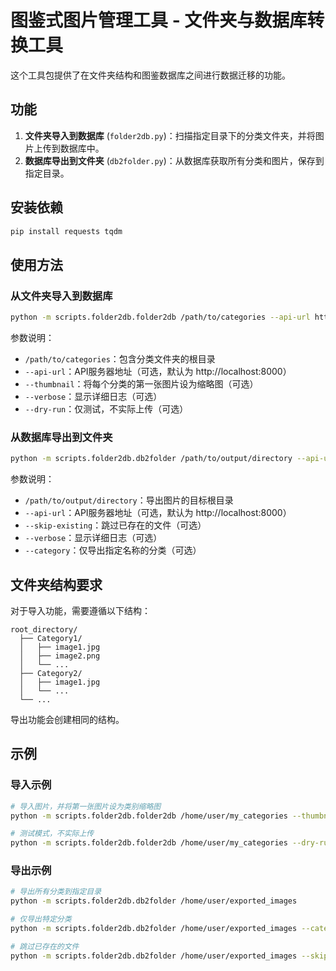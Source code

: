# 图鉴式图片管理工具 - 文件夹与数据库转换工具

这个工具包提供了在文件夹结构和图鉴数据库之间进行数据迁移的功能。

## 功能

1. **文件夹导入到数据库** (`folder2db.py`)：扫描指定目录下的分类文件夹，并将图片上传到数据库中。
2. **数据库导出到文件夹** (`db2folder.py`)：从数据库获取所有分类和图片，保存到指定目录。

## 安装依赖

```bash
pip install requests tqdm
```

## 使用方法

### 从文件夹导入到数据库

```bash
python -m scripts.folder2db.folder2db /path/to/categories --api-url http://yourapi.com
```

参数说明：
- `/path/to/categories`：包含分类文件夹的根目录
- `--api-url`：API服务器地址（可选，默认为 http://localhost:8000）
- `--thumbnail`：将每个分类的第一张图片设为缩略图（可选）
- `--verbose`：显示详细日志（可选）
- `--dry-run`：仅测试，不实际上传（可选）

### 从数据库导出到文件夹

```bash
python -m scripts.folder2db.db2folder /path/to/output/directory --api-url http://yourapi.com
```

参数说明：
- `/path/to/output/directory`：导出图片的目标根目录
- `--api-url`：API服务器地址（可选，默认为 http://localhost:8000）
- `--skip-existing`：跳过已存在的文件（可选）
- `--verbose`：显示详细日志（可选）
- `--category`：仅导出指定名称的分类（可选）

## 文件夹结构要求

对于导入功能，需要遵循以下结构：

```
root_directory/
  ├── Category1/
  │   ├── image1.jpg
  │   ├── image2.png
  │   └── ...
  ├── Category2/
  │   ├── image1.jpg
  │   └── ...
  └── ...
```

导出功能会创建相同的结构。

## 示例

### 导入示例

```bash
# 导入图片，并将第一张图片设为类别缩略图
python -m scripts.folder2db.folder2db /home/user/my_categories --thumbnail

# 测试模式，不实际上传
python -m scripts.folder2db.folder2db /home/user/my_categories --dry-run
```

### 导出示例

```bash
# 导出所有分类到指定目录
python -m scripts.folder2db.db2folder /home/user/exported_images

# 仅导出特定分类
python -m scripts.folder2db.db2folder /home/user/exported_images --category "动物"

# 跳过已存在的文件
python -m scripts.folder2db.db2folder /home/user/exported_images --skip-existing
``` 
